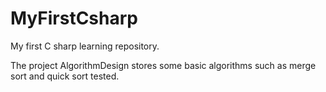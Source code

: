MyFirstCsharp
=============

My first C sharp learning repository.

The project AlgorithmDesign stores some basic algorithms such as merge sort and quick sort tested.